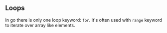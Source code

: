 ## Loops

In go there is only one loop keyword: `for`. It's often used with `range` keyword to iterate over array like elements.